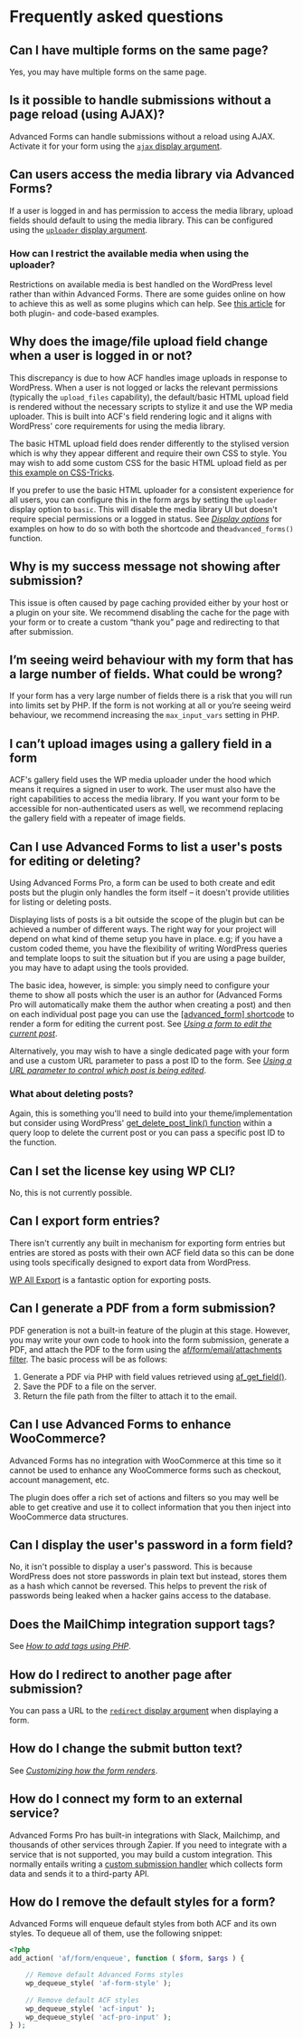 # Frequently asked questions

## Can I have multiple forms on the same page?

Yes, you may have multiple forms on the same page.

## Is it possible to handle submissions without a page reload (using AJAX)?

Advanced Forms can handle submissions without a reload using AJAX. Activate it for your form using
the [`ajax` display argument](Display-arguments.md#uploader).

## Can users access the media library via Advanced Forms?

If a user is logged in and has permission to access the media library, upload fields should default to using the media
library. This can be configured using the [`uploader` display argument](Display-arguments.md#uploader).

### How can I restrict the available media when using the uploader?

Restrictions on available media is best handled on the WordPress level rather than within Advanced Forms. There are some
guides online on how to achieve this as well as some plugins which can help.
See [this article](https://www.greengeeks.com/tutorials/protect-media-library-wordpress-users-uploads/) for both plugin-
and code-based examples.

## Why does the image/file upload field change when a user is logged in or not?

This discrepancy is due to how ACF handles image uploads in response to WordPress. When a user is not logged or lacks
the relevant permissions (typically the `upload_files` capability), the default/basic HTML upload field is rendered
without the necessary scripts to stylize it and use the WP media uploader. This is built into ACF's field rendering
logic and it aligns with WordPress' core requirements for using the media library.

The basic HTML upload field does render differently to the stylised version which is why they appear different and
require their own CSS to style. You may wish to add some custom CSS for the basic HTML upload field as per [this example
on CSS-Tricks](https://css-tricks.com/snippets/css/custom-file-input-styling-webkitblink/).

If you prefer to use the basic HTML uploader for a consistent experience for all users, you can configure this in the
form args by setting the `uploader` display option to `basic`. This will disable the media library UI but doesn't
require special permissions or a logged in status. See [_Display options_](Display-arguments.md#uploader) for examples
on how to do so with both the shortcode and the`advanced_forms()` function.

## Why is my success message not showing after submission?

This issue is often caused by page caching provided either by your host or a plugin on your site. We recommend disabling
the cache for the page with your form or to create a custom “thank you” page and redirecting to that after submission.

## I’m seeing weird behaviour with my form that has a large number of fields. What could be wrong?

If your form has a very large number of fields there is a risk that you will run into limits set by PHP. If the form is
not working at all or you’re seeing weird behaviour, we recommend increasing the `max_input_vars` setting in PHP.

## I can’t upload images using a gallery field in a form

ACF's gallery field uses the WP media uploader under the hood which means it requires a signed in user to work. The
user must also have the right capabilities to access the media library. If you want your form to be accessible for
non-authenticated users as well, we recommend replacing the gallery field with a repeater of image fields.

## Can I use Advanced Forms to list a user's posts for editing or deleting?

Using Advanced Forms Pro, a form can be used to both create and edit posts but the plugin only handles the form
itself – it doesn't provide utilities for listing or deleting posts.

Displaying lists of posts is a bit outside the scope of the plugin but can be achieved a number of different ways. The
right way for your project will depend on what kind of theme setup you have in place. e.g; if you have a
custom coded theme, you have the flexibility of writing WordPress queries and template loops to suit the situation but
if you are using a page builder, you may have to adapt using the tools provided.

The basic idea, however, is simple: you simply need to configure your theme to show all posts which the user is an
author for (Advanced Forms Pro will automatically make them the author when creating a post) and then on each individual
post page you can use the [[advanced_form] shortcode](Displaying-a-form.md#using-the-advancedform-shortcode) to render a
form for editing the current post.
See [_Using a form to edit the current post_](Creating-and-editing-posts.md#using-a-form-to-edit-the-current-post).

Alternatively, you may wish to have a single dedicated page with your form and use a custom URL parameter to pass a post
ID to the form.
See [_Using a URL parameter to control which post is being
edited_](Creating-and-editing-posts.md#using-a-url-parameter-to-control-which-post-is-being-edited).

### What about deleting posts?

Again, this is something you'll need to build into your theme/implementation but consider using WordPress'
[get_delete_post_link() function](https://developer.wordpress.org/reference/functions/get_delete_post_link/) within a
query loop to delete the current post or you can pass a specific post ID to the function.

## Can I set the license key using WP CLI?

No, this is not currently possible.

## Can I export form entries?

There isn't currently any built in mechanism for exporting form entries but entries are stored as posts with their own
ACF field data so this can be done using tools specifically designed to export data from WordPress.

[WP All Export](https://wordpress.org/plugins/wp-all-export/) is a fantastic option for exporting posts.

## Can I generate a PDF from a form submission?

PDF generation is not a built-in feature of the plugin at this stage. However, you may write your own code to hook into
the form submission, generate a PDF, and attach the PDF to the form using
the [af/form/email/attachments filter](Hooks-reference.md#afformemailattachments). The
basic process will be as follows:

1. Generate a PDF via PHP with field values retrieved using [af_get_field()](Functions-reference.md#afgetfield).
2. Save the PDF to a file on the server.
3. Return the file path from the filter to attach it to the email.

## Can I use Advanced Forms to enhance WooCommerce?

Advanced Forms has no integration with WooCommerce at this time so it cannot be used to enhance any WooCommerce forms
such as checkout, account management, etc.

The plugin does offer a rich set of actions and filters so you may well be able to get creative and use it to collect
information that you then inject into WooCommerce data structures.

## Can I display the user's password in a form field?

No, it isn't possible to display a user's password. This is because WordPress does not store passwords in plain text but
instead, stores them as a hash which cannot be reversed. This helps to prevent the risk of passwords being leaked when a
hacker gains access to the database.

## Does the MailChimp integration support tags?

See [_How to add tags using PHP_](MailChimp.md#how-to-add-tags-using-php).

## How do I redirect to another page after submission?

You can pass a URL to the [`redirect` display argument](Display-arguments.md#redirect) when displaying a form.

## How do I change the submit button text?

See [_Customizing how the form renders_](Customizing-how-the-form-renders.md#customizing-the-submit-button-text).

## How do I connect my form to an external service?

Advanced Forms Pro has built-in integrations with Slack, Mailchimp, and thousands of other services through Zapier. If
you need to integrate with a service that is not supported, you may build a custom integration. This
normally entails writing a [custom submission handler](Processing-form-submissions.md#custom-submission-handlers) which
collects form data and sends it to a third-party API.

## How do I remove the default styles for a form?

Advanced Forms will enqueue default styles from both ACF and its own styles. To dequeue all of them, use the following
snippet:

```php
<?php
add_action( 'af/form/enqueue', function ( $form, $args ) {

	// Remove default Advanced Forms styles
	wp_dequeue_style( 'af-form-style' );
	
	// Remove default ACF styles
	wp_dequeue_style( 'acf-input' );
	wp_dequeue_style( 'acf-pro-input' );
} );
```

